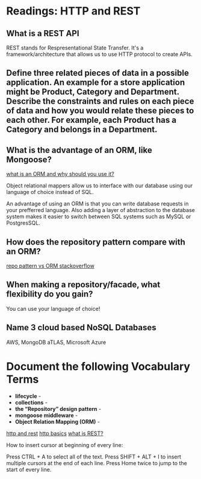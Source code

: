 # Readings: HTTP and REST

## What is a REST API
REST stands for Respresentational State Transfer.  It's a framework/architecture that allows us to use HTTP protocol to create APIs.

## Define three related pieces of data in a possible application. An example for a store application might be Product, Category and Department. Describe the constraints and rules on each piece of data and how you would relate these pieces to each other. For example, each Product has a Category and belongs in a Department.

## What is the advantage of an ORM, like Mongoose?
[what is an ORM and why should you use it?](https://blog.bitsrc.io/what-is-an-orm-and-why-you-should-use-it-b2b6f75f5e2a)

Object relational mappers allow us to interface with our database using our language of choice instead of SQL.

An advantage of using an ORM is that you can write database requests in your prefferred language.  Also adding a layer of abstraction to the database system makes it easier to switch between SQL systems such as MySQL or PostgresSQL.

## How does the repository pattern compare with an ORM?
[repo pattern vs ORM stackoverflow](https://stackoverflow.com/questions/10155517/repository-pattern-vs-orm#:~:text=Repositories%20deal%20with%20Domain%2FBusiness,DTO%2C%20it%20only%20holds%20data.&text=You%20can%20also%20check%20this,details%20about%20the%20repository%20pattern.)


## When making a repository/facade, what flexibility do you gain?
You can use your language of choice!

## Name 3 cloud based NoSQL Databases
AWS, MongoDB aTLAS, Microsoft Azure

# Document the following Vocabulary Terms

- **lifecycle** - 
- **collections** - 
- **the “Repository” design pattern** - 
- **mongoose middleware** - 
- **Object Relation Mapping (ORM)** - 

[http and rest](https://www.youtube.com/watch?v=Q-BpqyOT3a8)
[http basics](https://code.tutsplus.com/tutorials/http-the-protocol-every-web-developer-must-know-part-1--net-31177)
[what is REST?](https://restfulapi.net/)

How to insert cursor at beginning of every line:

Press CTRL + A to select all of the text.
Press SHIFT + ALT + I to insert multiple cursors at the end of each line.
Press Home twice to jump to the start of every line.